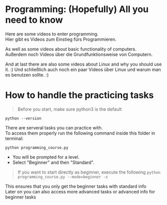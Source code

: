 # Programming: (Hopefully) All you need to know

Here are some videos to enter programming.  
Hier gibt es Videos zum Einstieg fürs Programmieren.  

As well as some videos about basic functionality of computers.  
Außerdem noch Videos über die Grundfunktionsweise von Computern.  

And at last there are also some videos about Linux and why you should use it. :)
Und schließlich auch noch ein paar Videos über Linux und warum man es benutzen sollte. :)  

# How to handle the practicing tasks

> Before you start, make sure python3 is the default

`python --version`

  
There are serveral tasks you can practice with.  
To access them properly run the following command inside this folder in terminal:

`python programming_course.py`

* You will be prompted for a level.  
* Select "Beginner" and then "Standard".

> If you want to start directly as beginner, execute the following
`python programming_course.py --mode=beginner -s`

This ensures that you only get the beginner tasks with standard info  
Later on you can also access more advanced tasks or advanced info for beginner tasks  



